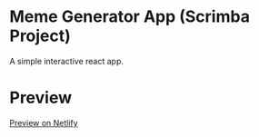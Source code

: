 # Meme Generator App (Scrimba Project)
A simple interactive react app.

# Preview
[Preview on Netlify](https://memegenerator-emre.netlify.app/)
